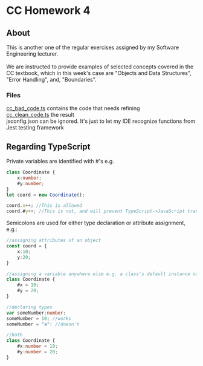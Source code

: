 # CC Homework 4
## About
This is another one of the regular exercises assigned by my Software Engineering lecturer. <br>
<br>
We are instructed to provide examples of selected concepts covered in the CC textbook, which in this week's case are "Objects and Data Structures", "Error Handling", and, "Boundaries".

### Files
[cc_bad_code.ts](https://github.com/wafibismail/cc_homework_4/blob/master/cc_bad_code.ts) contains the code that needs refining <br>
[cc_clean_code.ts](https://github.com/wafibismail/cc_homework_4/blob/master/cc_clean_code.ts) the result <br>
jsconfig.json can be ignored. It's just to let my IDE recognize functions from Jest testing framework

## Regarding TypeScript
Private variables are identified with #'s e.g.
```typescript
class Coordinate {
    x:number;
    #y:number;
}
let coord = new Coordinate();

coord.x++; //This is allowed
coord.#y++; //This is not, and will prevent TypeScript->JavaScript transpilation.
```

Semicolons are used for either type declaration or attribute assignment, e.g.:
```typescript
//assigning attributes of an object
const coord = {
    x:10;
    y:20;
}

//assigning a variable anywhere else e.g. a class's default instance variables
class Coordinate {
    #x = 10;
    #y = 20;
}

//declaring types
var someNumber:number;
someNumber = 10; //works
someNumber = "a": //doesn't

//both
class Coordinate {
    #x:number = 10;
    #y:number = 20;
}
```